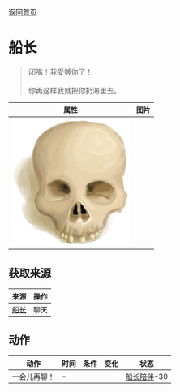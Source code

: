 [返回首页](index.md)  
# 船长  
> 闭嘴！我受够你了！<br><br>你再这样我就把你扔海里去。  
  
  属性  |   图片   
 ----  |  ----:   
   |  ![](Sprite/Skull.png)   
  
## 获取来源  
来源  |  操作  
----  |  ----  
[船长](Captain.md)  |  聊天  
## 动作  
动作  |  时间  |  条件  |  变化  |  状态  
----  |  ----  |  ----  |  ----  |  ----  
一会儿再聊！  |  -  |    |    |  [船长陪伴](CaptainCompany.md)+30  

